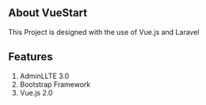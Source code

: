 
## About VueStart

This Project is designed with the use of Vue.js and Laravel

## Features
1. AdminLLTE 3.0
2. Bootstrap Framework
3. Vue.js 2.0

